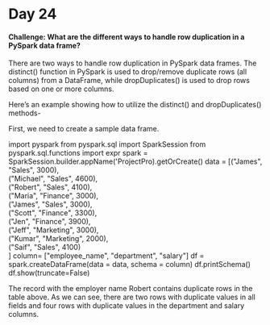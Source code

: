 # Day 24

#### Challenge: What are the different ways to handle row duplication in a PySpark data frame?

There are two ways to handle row duplication in PySpark data frames. The distinct() function in PySpark is used to drop/remove duplicate rows (all columns) from a DataFrame, while dropDuplicates() is used to drop rows based on one or more columns. 

Here’s an example showing how to utilize the distinct() and dropDuplicates() methods-

First, we need to create a sample data frame.

import pyspark
from pyspark.sql import SparkSession
from pyspark.sql.functions import expr
spark = SparkSession.builder.appName('ProjectPro).getOrCreate()
data = [("James", "Sales", 3000), \
 ("Michael", "Sales", 4600), \
 ("Robert", "Sales", 4100), \
 ("Maria", "Finance", 3000), \
 ("James", "Sales", 3000), \
 ("Scott", "Finance", 3300), \
 ("Jen", "Finance", 3900), \
 ("Jeff", "Marketing", 3000), \
 ("Kumar", "Marketing", 2000), \
 ("Saif", "Sales", 4100) \
 ]
column= ["employee_name", "department", "salary"]
df = spark.createDataFrame(data = data, schema = column)
df.printSchema()
df.show(truncate=False)

The record with the employer name Robert contains duplicate rows in the table above. As we can see, there are two rows with duplicate values in all fields and four rows with duplicate values in the department and salary columns.

